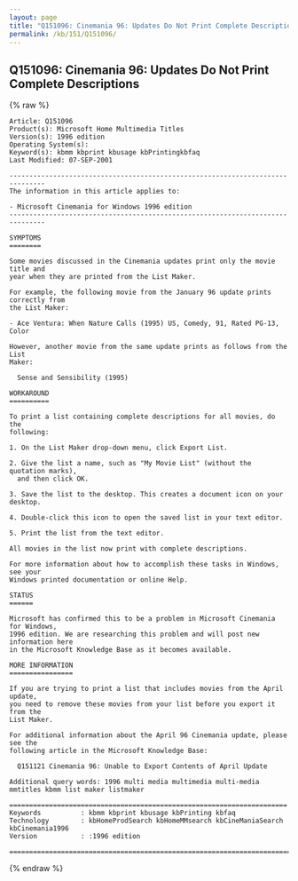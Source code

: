 ```yaml
---
layout: page
title: "Q151096: Cinemania 96: Updates Do Not Print Complete Descriptions"
permalink: /kb/151/Q151096/
---
```


## Q151096: Cinemania 96: Updates Do Not Print Complete Descriptions

{% raw %}

	Article: Q151096
	Product(s): Microsoft Home Multimedia Titles
	Version(s): 1996 edition
	Operating System(s): 
	Keyword(s): kbmm kbprint kbusage kbPrintingkbfaq
	Last Modified: 07-SEP-2001
	
	-------------------------------------------------------------------------------
	The information in this article applies to:
	
	- Microsoft Cinemania for Windows 1996 edition 
	-------------------------------------------------------------------------------
	
	SYMPTOMS
	========
	
	Some movies discussed in the Cinemania updates print only the movie title and
	year when they are printed from the List Maker.
	
	For example, the following movie from the January 96 update prints correctly from
	the List Maker:
	
	- Ace Ventura: When Nature Calls (1995) US, Comedy, 91, Rated PG-13, Color
	
	However, another movie from the same update prints as follows from the List
	Maker:
	
	  Sense and Sensibility (1995)
	
	WORKAROUND
	==========
	
	To print a list containing complete descriptions for all movies, do the
	following:
	
	1. On the List Maker drop-down menu, click Export List.
	
	2. Give the list a name, such as "My Movie List" (without the quotation marks),
	  and then click OK.
	
	3. Save the list to the desktop. This creates a document icon on your desktop.
	
	4. Double-click this icon to open the saved list in your text editor.
	
	5. Print the list from the text editor.
	
	All movies in the list now print with complete descriptions.
	
	For more information about how to accomplish these tasks in Windows, see your
	Windows printed documentation or online Help.
	
	STATUS
	======
	
	Microsoft has confirmed this to be a problem in Microsoft Cinemania for Windows,
	1996 edition. We are researching this problem and will post new information here
	in the Microsoft Knowledge Base as it becomes available.
	
	MORE INFORMATION
	================
	
	If you are trying to print a list that includes movies from the April update,
	you need to remove these movies from your list before you export it from the
	List Maker.
	
	For additional information about the April 96 Cinemania update, please see the
	following article in the Microsoft Knowledge Base:
	
	  Q151121 Cinemania 96: Unable to Export Contents of April Update
	
	Additional query words: 1996 multi media multimedia multi-media mmtitles kbmm list maker listmaker
	
	======================================================================
	Keywords          : kbmm kbprint kbusage kbPrinting kbfaq
	Technology        : kbHomeProdSearch kbHomeMMsearch kbCineManiaSearch kbCinemania1996
	Version           : :1996 edition
	
	=============================================================================
	

{% endraw %}
